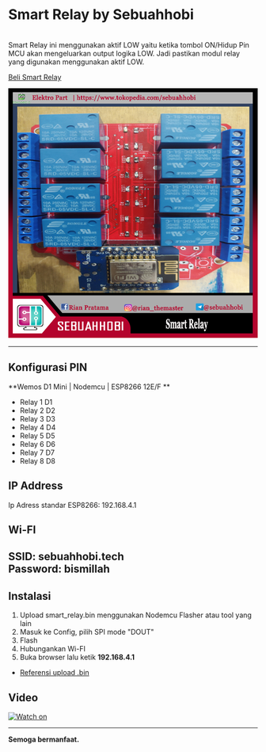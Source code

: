 # Smart Relay by Sebuahhobi
<br>
Smart Relay ini menggunakan aktif LOW yaitu ketika tombol ON/Hidup Pin MCU akan mengeluarkan output logika LOW. Jadi pastikan modul relay yang digunakan menggunakan aktif LOW.

[Beli Smart Relay](https://www.tokopedia.com/sebuahhobi/smart-relay-8-channel-wemos-d1-mini-full-group "Smart Relay by Sebuahhobi")

![Smart Relay](/Smart_Relay.jpg "Smart Relay")

---

## Konfigurasi PIN

**Wemos D1 Mini | Nodemcu | ESP8266 12E/F **
- Relay 1 D1
- Relay 2 D2
- Relay 3 D3
- Relay 4 D4
- Relay 5 D5
- Relay 6 D6
- Relay 7 D7
- Relay 8 D8

## IP Address
Ip Adress standar ESP8266: 192.168.4.1

## Wi-FI
SSID: sebuahhobi.tech <br>
Password: bismillah
---

## Instalasi
 1. Upload smart_relay.bin menggunakan Nodemcu Flasher atau tool yang lain
 2. Masuk ke Config, pilih SPI mode "DOUT"
 3. Flash
 4. Hubungankan Wi-FI
 5. Buka browser lalu ketik **192.168.4.1**

* [Referensi upload .bin](https://somtips.com/how-to-flash-bin-file-to-esp8266-nodemcu-from-windows-os.)

## Video
[![Watch on](https://img.youtube.com/vi/m_jjIj7Gzmc/0.jpg)](https://www.youtube.com/watch?v=m_jjIj7Gzmc&ab_channel=HobiElektro)

---
**Semoga bermanfaat.**

